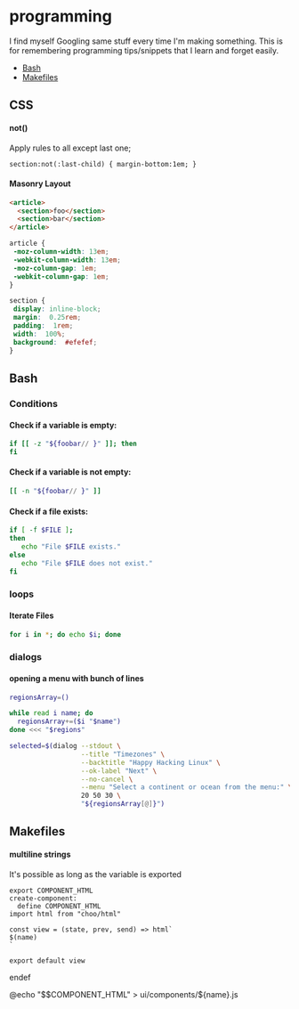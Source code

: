 # programming

I find myself Googling same stuff every time I'm making something. This is for remembering programming tips/snippets that I learn and forget easily.

* [Bash](#bash)
* [Makefiles](#makefiles)

## CSS

#### not()
Apply rules to all except last one;

```
section:not(:last-child) { margin-bottom:1em; }
```

#### Masonry Layout

```html
<article>
  <section>foo</section>
  <section>bar</section>
</article>
```

```css
article {
 -moz-column-width: 13em;
 -webkit-column-width: 13em;
 -moz-column-gap: 1em;
 -webkit-column-gap: 1em;
}

section {
 display: inline-block;
 margin:  0.25rem;
 padding:  1rem;
 width:  100%;
 background:  #efefef;
}
```

## Bash

### Conditions

#### Check if a variable is empty:

```bash
if [[ -z "${foobar// }" ]]; then
fi
```

#### Check if a variable is not empty:

```bash
[[ -n "${foobar// }" ]]
```

#### Check if a file exists:

```bash
if [ -f $FILE ];
then
   echo "File $FILE exists."
else
   echo "File $FILE does not exist."
fi
```

### loops

#### Iterate Files

```bash
for i in *; do echo $i; done
```

### dialogs

#### opening a menu with bunch of lines

```bash
regionsArray=()

while read i name; do
  regionsArray+=($i "$name")
done <<< "$regions"

selected=$(dialog --stdout \
                  --title "Timezones" \
                  --backtitle "Happy Hacking Linux" \
                  --ok-label "Next" \
                  --no-cancel \
                  --menu "Select a continent or ocean from the menu:" \
                  20 50 30 \
                  "${regionsArray[@]}")
```

## Makefiles

#### multiline strings

It's possible as long as the variable is exported

```make
export COMPONENT_HTML
create-component:
  define COMPONENT_HTML
import html from "choo/html"

const view = (state, prev, send) => html`
$(name)
`

export default view
```
  endef

  @echo "$$COMPONENT_HTML" > ui/components/${name}.js
